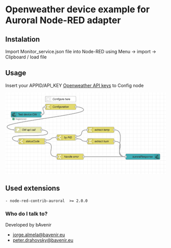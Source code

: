# Openweather device example for Auroral Node-RED adapter

## Instalation
Import Monitor_service.json file into Node-RED using Menu -> import -> Clipboard / load file

## Usage
Insert your APPID/API_KEY [Openweather API keys](https://home.openweathermap.org/api_keys) to Config node

![Flow view!](/openweather_api_device/Openweather_api_device.png)

## Used extensions
    - node-red-contrib-auroral  >= 2.0.0

### Who do I talk to? ###

Developed by bAvenir

* jorge.almela@bavenir.eu
* peter.drahovsky@bavenir.eu